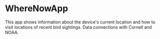 # WhereNowApp

This app shows information about the device's current location and how to visit locations of recent bird sightings. Data connections with Cornell and NOAA.
